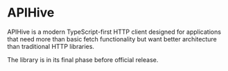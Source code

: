 # APIHive

APIHive is a modern TypeScript-first HTTP client designed for applications that need more than basic fetch functionality but want better architecture than traditional HTTP libraries.

The library is in its final phase before official release.